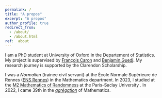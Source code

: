 ```yaml
---
permalink: /
title: "A propos"
excerpt: "A propos"
author_profile: true
redirect_from: 
  - /about/
  - /about.html
ref:  about
---
```



I am a PhD student at University of Oxford in the Departement of Statistics. My project is supervised by <a href="https://www.stats.ox.ac.uk/~caron/" class="special-link">François Caron</a>
 and <a href="https://bguedj.github.io" class="special-link">Benjamin Guedj</a>. My research journey is supported by the Clarendon Scholarship.



I was a <i>Normalien</i> (trainee civil servant) at the École Normale Supérieure de Rennes ([ENS Rennes](https://international.ens-rennes.fr)) in the Mathematics department. 
In 2023, I studied at the [M2 Mathematics of Randomness](https://www.universite-paris-saclay.fr/en/education/master/mathematics-and-applications/m2-mathematics-randomness) at the Paris-Saclay University .
In 2022, I came 39th in the  <i>[agrégation](https://en.wikipedia.org/wiki/Agrégation)</i> of Mathematics.



